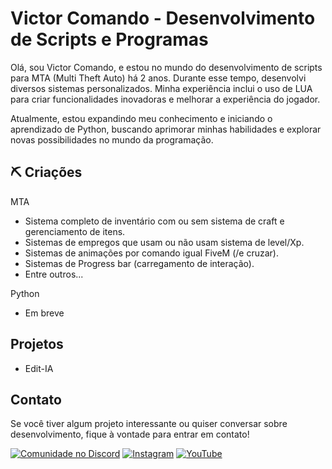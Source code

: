 # Victor Comando - Desenvolvimento de Scripts e Programas

Olá, sou Victor Comando, e estou no mundo do desenvolvimento de scripts para MTA (Multi Theft Auto) há 2 anos. Durante esse tempo, desenvolvi diversos sistemas personalizados. Minha experiência inclui o uso de LUA para criar funcionalidades inovadoras e melhorar a experiência do jogador.

Atualmente, estou expandindo meu conhecimento e iniciando o aprendizado de Python, buscando aprimorar minhas habilidades e explorar novas possibilidades no mundo da programação.

## ⛏︎ Criações

MTA
- Sistema completo de inventário com ou sem sistema de craft e gerenciamento de itens.
- Sistemas de empregos que usam ou não usam sistema de level/Xp.
- Sistemas de animações por comando igual FiveM (/e cruzar).
- Sistemas de Progress bar (carregamento de interação).
- Entre outros...

Python
- Em breve

## Projetos
- Edit-IA

## Contato

Se você tiver algum projeto interessante ou quiser conversar sobre desenvolvimento, fique à vontade para entrar em contato!

[![Comunidade no Discord](https://img.shields.io/badge/Comunidade%20no%20Discord-7289DA?style=for-the-badge&logo=discord)](https://discord.gg/wF49kAGVxV)
[![Instagram](https://img.shields.io/badge/Instagram-E4405F?style=for-the-badge&logo=instagram)](https://instagram.com/victorcomando1)
[![YouTube](https://img.shields.io/badge/YouTube-FF0000?style=for-the-badge&logo=youtube)](https://www.youtube.com/@victorcomando/)
